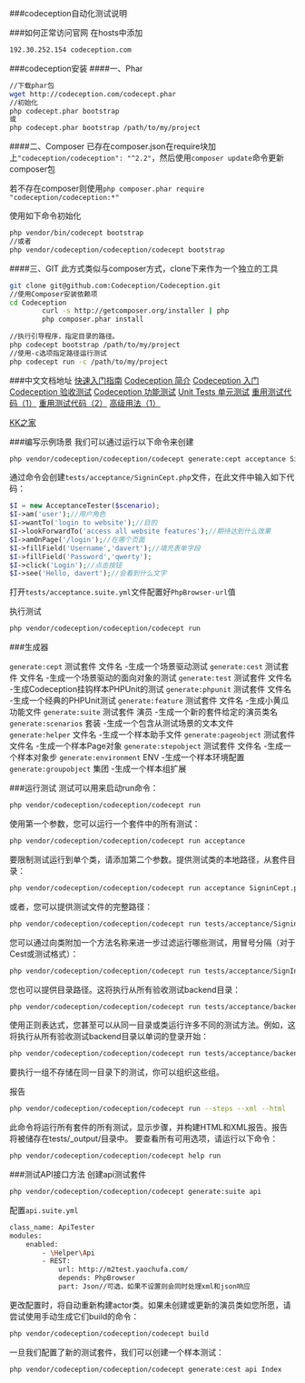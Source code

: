 ###codeception自动化测试说明

###如何正常访问官网
在hosts中添加
```sh
192.30.252.154 codeception.com
```

###codeception安装
####一、Phar
```sh
//下载phar包
wget http://codeception.com/codecept.phar
//初始化
php codecept.phar bootstrap
或
php codecept.phar bootstrap /path/to/my/project
```
####二、Composer
已存在composer.json在require块加上`"codeception/codeception": "^2.2"`，然后使用`composer update`命令更新composer包

若不存在composer则使用`php composer.phar require "codeception/codeception:*"`

使用如下命令初始化
```sh
php vendor/bin/codecept bootstrap
//或者
php vendor/codeception/codeception/codecept bootstrap
```
####三、GIT
此方式类似与composer方式，clone下来作为一个独立的工具
```sh
git clone git@github.com:Codeception/Codeception.git
//使用Composer安装依赖项
cd Codeception
        curl -s http://getcomposer.org/installer | php
        php composer.phar install
   
//执行引导程序，指定目录的路径。
php codecept bootstrap /path/to/my/project
//使用-c选项指定路径运行测试
php codecept run -c /path/to/my/project
```

###中文文档地址
[快速入门指南](https://www.cloudxns.net/Support/detail/id/903.html)
[Codeception 简介](https://www.cloudxns.net/Support/detail/id/924.html)
[Codeception 入门](https://www.cloudxns.net/Support/detail/id/939.html)
[Codeception 验收测试](https://www.cloudxns.net/Support/detail/id/957.html)
[Codeception 功能测试](https://www.cloudxns.net/Support/detail/id/1005.html)
[Unit Tests 单元测试](https://www.cloudxns.net/Support/detail/id/1125.html)
[重用测试代码（1）](https://www.cloudxns.net/Support/detail/id/1152.html)
[重用测试代码（2）](https://www.cloudxns.net/Support/detail/id/1176.html)
[高级用法（1）](https://www.cloudxns.net/Support/detail/id/1329.html)

[KK之家](http://www.kkh86.com/it/codeception/guide-README.html)

###编写示例场景
我们可以通过运行以下命令来创建
```sh
php vendor/codeception/codeception/codecept generate:cept acceptance Signin
```
通过命令会创建`tests/acceptance/SigninCept.php`文件，在此文件中输入如下代码：
```php
$I = new AcceptanceTester($scenario);
$I->am('user');//用户角色
$I->wantTo('login to website');//目的
$I->lookForwardTo('access all website features');//期待达到什么效果
$I->amOnPage('/login');//在哪个页面
$I->fillField('Username','davert');//填充表单字段
$I->fillField('Password','qwerty');
$I->click('Login');//点击按钮
$I->see('Hello, davert');//会看到什么文字
```
打开`tests/acceptance.suite.yml`文件配置好`PhpBrowser-url`值

执行测试
```sh
php vendor/codeception/codeception/codecept run
```

###生成器

`generate:cept` 测试套件 文件名 -生成一个场景驱动测试
`generate:cest` 测试套件 文件名 -生成一个场景驱动的面向对象的测试
`generate:test` 测试套件 文件名 -生成Codeception挂钩样本PHPUnit的测试
`generate:phpunit` 测试套件 文件名 -生成一个经典的PHPUnit测试
`generate:feature` 测试套件 文件名 -生成小黄瓜功能文件
`generate:suite` 测试套件 演员 -生成一个新的套件给定的演员类名
`generate:scenarios` 套装 -生成一个包含从测试场景的文本文件
`generate:helper` 文件名 -生成一个样本助手文件
`generate:pageobject` 测试套件 文件名 -生成一个样本Page对象
`generate:stepobject` 测试套件 文件名 -生成一个样本对象步
`generate:environment` ENV -生成一个样本环境配置
`generate:groupobject` 集团 -生成一个样本组扩展

###运行测试
测试可以用来启动run命令：
```sh
php vendor/codeception/codeception/codecept run
```
使用第一个参数，您可以运行一个套件中的所有测试：
```sh
php vendor/codeception/codeception/codecept run acceptance
```
要限制测试运行到单个类，请添加第二个参数。提供测试类的本地路径，从套件目录：

```sh
php vendor/codeception/codeception/codecept run acceptance SigninCept.php
```

或者，您可以提供测试文件的完整路径：
```sh
php vendor/codeception/codeception/codecept run tests/acceptance/SigninCept.php
```

您可以通过向类附加一个方法名称来进一步过滤运行哪些测试，用冒号分隔（对于Cest或测试格式）：
```sh
php vendor/codeception/codeception/codecept run tests/acceptance/SignInCest.php:^anonymousLogin$
```

您也可以提供目录路径。这将执行从所有验收测试backend目录：
```sh
php vendor/codeception/codeception/codecept run tests/acceptance/backend
```

使用正则表达式，您甚至可以从同一目录或类运行许多不同的测试方法。例如，这将执行从所有验收测试backend目录以单词的登录开始：
```sh
php vendor/codeception/codeception/codecept run tests/acceptance/backend:^login
```
要执行一组不存储在同一目录下的测试，你可以组织这些组。

报告
```sh
php vendor/codeception/codeception/codecept run --steps --xml --html
```
此命令将运行所有套件的所有测试，显示步骤，并构建HTML和XML报告。报告将被储存在tests/_output/目录中。
要查看所有可用选项，请运行以下命令：
```sh
php vendor/codeception/codeception/codecept help run
```
###测试API接口方法
创建api测试套件
```sh
php vendor/codeception/codeception/codecept generate:suite api
```
配置`api.suite.yml`
```sh
class_name: ApiTester
modules:
    enabled:
        - \Helper\Api
        - REST:
            url: http://m2test.yaochufa.com/
            depends: PhpBrowser
            part: Json//可选，如果不设置则会同时处理xml和json响应
```

更改配置时，将自动重新构建actor类。如果未创建或更新的演员类如您所愿，请尝试使用手动生成它们build的命令：

```sh
php vendor/codeception/codeception/codecept build
```
一旦我们配置了新的测试套件，我们可以创建一个样本测试：
```sh
php vendor/codeception/codeception/codecept generate:cest api Index
```
